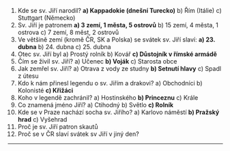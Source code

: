 1) Kde se sv. Jiří narodil?
   **a) Kappadokie (dnešní Turecko)**
   b) Řím (Itálie)
   c) Stuttgart (Německo)
2) Sv. Jiří je patronem
   **a) 3 zemí, 1 města, 5 ostrovů**
   b) 15 zemí, 4 města, 1 ostrova
   c) 7 zemí, 8 měst, 2 ostrovů
3) Ve většině zemí (kromě ČR, SK a Polska) se svátek sv. Jiří slaví:
   **a) 23. dubna**
   b) 24. dubna
   c) 25. dubna
4) Otec sv. Jiří byl
   a) Prostý rolník
   b) Kovář
   **c) Důstojník v římské armádě**
5) Čím se živil sv. Jiří?
   a) Učenec
   **b) Voják**
   c) Starosta obce
6) Jak zemřel sv. Jiří?
   a) Otrava z vody ze studny
   **b) Setnutí hlavy**
   c) Spadl z útesu
7) Kdo k nám přinesl legendu o sv. Jiřím a drakovi?
   a) Obchodníci
   b) Kolonisté
   **c) Křižáci**
8) Koho v legendě zachránil?
   a) Hostinského
   **b) Princeznu**
   c) Krále
9) Co znamená jméno Jiří?
   a) Ctihodný
   b) Světlo
   **c) Rolník**
10) Kde se v Praze nachází socha sv. Jiřího?
    a) Karlovo náměstí
    **b) Pražský hrad**
    c) Vyšehrad
11) Proč je sv. Jiří patron skautů
12) Proč se v ČR slaví svátek sv Jiří v jiný den?

---
